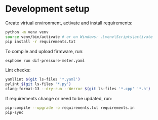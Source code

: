 


# Development setup

Create virtual environment, activate and install requirements:

```bash
python -m venv venv
source venv/bin/activate # or on Windows: .\venv\Scripts\activate 
pip install -r requirements.txt
```

To compile and upload firmware, run:

```bash
esphome run dif-pressure-meter.yaml
```

Lint checks:

```bash
yamllint $(git ls-files '*.yaml')
pylint $(git ls-files '*.py')
clang-format-13 --dry-run --Werror $(git ls-files '*.cpp' '*.h')
```

If requirements change or need to be updated, run:

```bash
pip-compile --upgrade -o requirements.txt requirements.in
pip-sync
```


